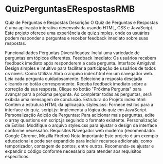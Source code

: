 # QuizPerguntasERespostasRMB
Quiz de Perguntas e Respostas
Descrição
O Quiz de Perguntas e Respostas é uma aplicação interativa desenvolvida usando HTML, CSS e JavaScript. Este projeto oferece uma experiência de quiz simples, onde os usuários podem responder a perguntas e receber feedback imediato sobre suas respostas.

Funcionalidades
Perguntas Diversificadas: Inclui uma variedade de perguntas em tópicos diferentes.
Feedback Imediato: Os usuários recebem feedback imediato após responderem a cada pergunta.
Interface Amigável: Design simples e intuitivo para facilitar a participação de usuários de todos os níveis.
Como Utilizar
Abra o arquivo index.html em um navegador web.
Leia cada pergunta cuidadosamente.
Selecione a resposta desejada clicando no botão correspondente.
Receba feedback imediato sobre a correção da sua resposta.
Clique no botão "Próxima Pergunta" para avançar para a próxima pergunta.
Ao completar todas as perguntas, será exibida uma mensagem de conclusão.
Estrutura do Projeto
index.html: Contém a estrutura HTML da aplicação.
styles.css: Fornece estilos para a interface do quiz.
script.js: Implementa a lógica do quiz em JavaScript.
Personalização
Adição de Perguntas: Para adicionar mais perguntas, edite o array questions em script.js seguindo o formato existente.
Personalização de Estilos: Modifique o arquivo styles.css para ajustar o design da interface conforme necessário.
Requisitos
Navegador web moderno (recomendado: Google Chrome, Mozilla Firefox)
Nota Importante
Este projeto é um exemplo educacional e pode ser expandido para incluir recursos adicionais, como temporizador, contagem de pontos, entre outros. Recomenda-se ajustar e expandir o código conforme necessário para atender aos requisitos específicos.

